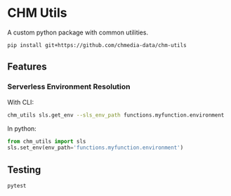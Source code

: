 # CHM Utils

A custom python package with common utilities.
```
pip install git+https://github.com/chmedia-data/chm-utils
```

## Features
### Serverless Environment Resolution
With CLI:
```bash
chm_utils sls.get_env --sls_env_path functions.myfunction.environment
```

In python:
```python
from chm_utils import sls
sls.set_env(env_path='functions.myfunction.environment')
```


## Testing
```
pytest
```